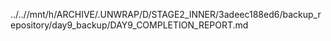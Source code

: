 ../..//mnt/h/ARCHIVE/.UNWRAP/D/STAGE2_INNER/3adeec188ed6/backup_repository/day9_backup/DAY9_COMPLETION_REPORT.md